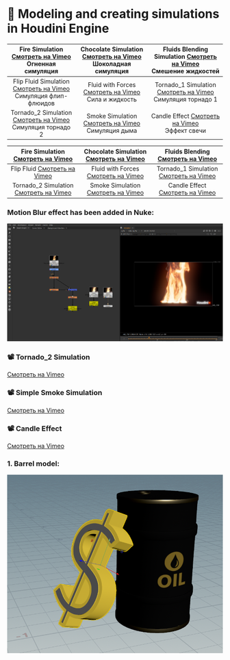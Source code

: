 # 🌟  Modeling and creating simulations in Houdini Engine
 
| Fire Simulation [Смотреть на Vimeo](https://vimeo.com/manage/videos/1036484069)<br>Огненная симуляция | Chocolate Simulation [Смотреть на Vimeo](https://vimeo.com/manage/videos/1037379231)<br>Шоколадная симуляция | Fluids Blending Simulation [Смотреть на Vimeo](https://vimeo.com/manage/videos/1036682315)<br>Смешение жидкостей |
|:------------------------------------------------------------------------------------------------------:|:-----------------------------------------------------------------------------------------:|:-----------------------------------------------------------------------------------------:|
| Flip Fluid Simulation [Смотреть на Vimeo](https://vimeo.com/manage/videos/1036681194)<br>Симуляция флип-флюидов | Fluid with Forces [Смотреть на Vimeo](https://vimeo.com/manage/videos/1036718589)<br>Сила и жидкость | Tornado_1 Simulation [Смотреть на Vimeo](https://vimeo.com/manage/videos/1035014969)<br>Симуляция торнадо 1 |
| Tornado_2 Simulation [Смотреть на Vimeo](https://vimeo.com/manage/videos/1035014383)<br>Симуляция торнадо 2 | Smoke Simulation [Смотреть на Vimeo](https://vimeo.com/manage/videos/1034649055)<br>Симуляция дыма | Candle Effect [Смотреть на Vimeo](https://vimeo.com/manage/videos/1034646587)<br>Эффект свечи |



|Fire Simulation [Смотреть на Vimeo](https://vimeo.com/manage/videos/1036484069) |Chocolate Simulation [Смотреть на Vimeo](https://vimeo.com/manage/videos/1037379231) |Fluids Blending [Смотреть на Vimeo](https://vimeo.com/manage/videos/1036682315) |
|:------------------------------------------------------------------------------------------------------:|:-----------------------------------------------------------------------------------------:|:-----------------------------------------------------------------------------------------:|
|Flip Fluid [Смотреть на Vimeo](https://vimeo.com/manage/videos/1036681194) |Fluid with Forces [Смотреть на Vimeo](https://vimeo.com/manage/videos/1036718589) |Tornado_1 Simulation  [Смотреть на Vimeo](https://vimeo.com/manage/videos/1035014969) |
|Tornado_2 Simulation [Смотреть на Vimeo](https://vimeo.com/manage/videos/1035014383) |Smoke Simulation [Смотреть на Vimeo](https://vimeo.com/manage/videos/1034649055) |Candle Effect [Смотреть на Vimeo](https://vimeo.com/manage/videos/1034646587) |


 
 ### Motion Blur effect has been added in Nuke:
![7](https://github.com/Mirabird/Houdini_projects/blob/Pics/Fire.png)



  ### 📽 Tornado_2 Simulation
[Смотреть на Vimeo](https://vimeo.com/manage/videos/1035014383)

 ### 📽 Simple Smoke Simulation
[Смотреть на Vimeo](https://vimeo.com/manage/videos/1034649055)

 ### 📽 Candle Effect
[Смотреть на Vimeo](https://vimeo.com/manage/videos/1034646587)

### 1. Barrel model:
![1](https://github.com/Mirabird/Houdini_projects/blob/Pics/Barrel.png)




